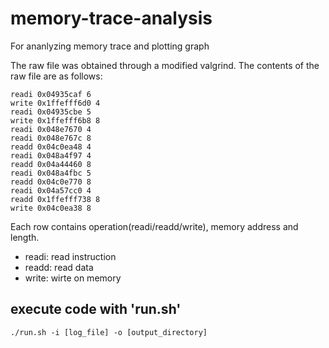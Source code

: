 # memory-trace-analysis

For ananlyzing memory trace and plotting graph

The raw file was obtained through a modified valgrind.
The contents of the raw file are as follows:

```
readi 0x04935caf 6 
write 0x1ffefff6d0 4 
readi 0x04935cbe 5 
write 0x1ffefff6b8 8 
readi 0x048e7670 4 
readi 0x048e767c 8 
readd 0x04c0ea48 4 
readi 0x048a4f97 4 
readd 0x04a44460 8 
readi 0x048a4fbc 5 
readd 0x04c0e770 8 
readi 0x04a57cc0 4 
readd 0x1ffefff738 8 
write 0x04c0ea38 8 
```

Each row contains operation(readi/readd/write), memory address and length.
* readi: read instruction
* readd: read data
* write: wirte on memory

## execute code with 'run.sh'
`./run.sh -i [log_file] -o [output_directory]`
